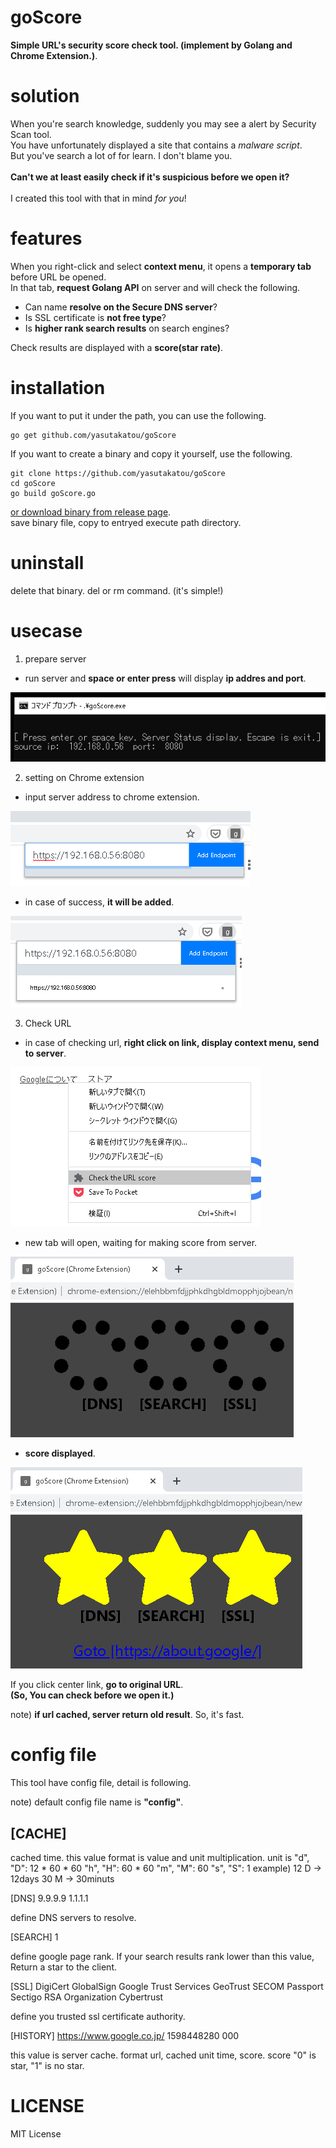 # goScore

**Simple URL's security score check tool. (implement by Golang and Chrome Extension.)**.

# solution

When you're search knowledge, suddenly you may see a alert by Security Scan tool.<br>
You have unfortunately displayed a site that contains a *malware script*.<br>
But you've search a lot of for learn. I don't blame you.<br>
<br>
**Can't we at least easily check if it's suspicious before we open it?**<br>
<br>
I created this tool with that in mind *for you*!<br>

# features

When you right-click and select **context menu**, it opens a **temporary tab** before URL be opened.<br>
In that tab, **request Golang API** on server and will check the following.<br>

- Can name **resolve on the Secure DNS server**?
- Is SSL certificate is **not free type**?
- Is **higher rank search results** on search engines?

Check results are displayed with a **score(star rate)**.

# installation

If you want to put it under the path, you can use the following.

```
go get github.com/yasutakatou/goScore
```

If you want to create a binary and copy it yourself, use the following.

```
git clone https://github.com/yasutakatou/goScore
cd goScore
go build goScore.go
```

[or download binary from release page](https://github.com/yasutakatou/goScore/releases).<br>
save binary file, copy to entryed execute path directory.

# uninstall

delete that binary. del or rm command. (it's simple!)

# usecase

1. prepare server

- run server and **space or enter press** will display **ip addres and port**.

![1](https://github.com/yasutakatou/goScore/blob/pic/1.png)

2. setting on Chrome extension

- input server address to chrome extension.

![2a](https://github.com/yasutakatou/goScore/blob/pic/2a.png)

- in case of success, **it will be added**.

![2b](https://github.com/yasutakatou/goScore/blob/pic/2b.png)

3. Check URL

- in case of checking url, **right click on link, display context menu, send to server**.

![3a](https://github.com/yasutakatou/goScore/blob/pic/3a.png)

- new tab will open, waiting for making score from server.

![3b](https://github.com/yasutakatou/goScore/blob/pic/3b.png)

- **score displayed**.

![3c](https://github.com/yasutakatou/goScore/blob/pic/3c.png)

If you click center link, **go to original URL**.<br>
**(So, You can check before we open it.)**<br>

note) **if url cached, server return old result**. So, it's fast.<br>

# config file

This tool have config file, detail is following.

note) default config file name is **"config"**.

## [CACHE]

cached time.
this value format is value and unit multiplication.
unit is
"d", "D": 12 * 60 * 60
 "h", "H": 60 * 60
"m", "M": 60
"s", "S": 1
example) 
12 D -> 12days
30 M -> 30minuts

[DNS]
9.9.9.9
1.1.1.1

define DNS servers to resolve.





[SEARCH]
1

define google page rank.
If your search results rank lower than this value, Return a star to the client.


[SSL]
DigiCert
GlobalSign
Google Trust Services
GeoTrust
SECOM Passport
Sectigo RSA Organization
Cybertrust

define you trusted ssl certificate authority.



[HISTORY]
https://www.google.co.jp/ 1598448280 000

this value is server cache.
format
url, cached unit time, score.
score "0" is star, "1" is no star.

# LICENSE

MIT License
